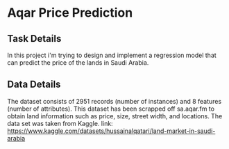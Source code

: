 # Aqar Price Prediction

  ## Task Details
  In this project i'm trying to design and implement a regression model that can predict the price of the lands in Saudi Arabia.
  
  ## Data Details
  The dataset consists of 2951 records (number of instances) and 8 features (number of attributes).
  This dataset has been scrapped off sa.aqar.fm to obtain land information such as price, size, street width, and locations.
  The data set was taken from Kaggle. link: https://www.kaggle.com/datasets/hussainalqatari/land-market-in-saudi-arabia
